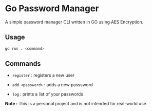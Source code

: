 # Go Password Manager

A simple password manager CLI written in GO using AES Encryption.

## Usage

```sh
go run . <command>
```

## Commands

- `register` : registers a new user

- `add <password>` : adds a new passsword

- `log` : prints a list of your passwords

**Note :** This is a personal project and is not intended for real-world use.

